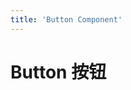 ```yaml
---
title: 'Button Component'
---
```


# Button 按钮

<preview path="../demo/button/basic.vue" title="Component Preview" description="Preview By Component Form"></preview>
